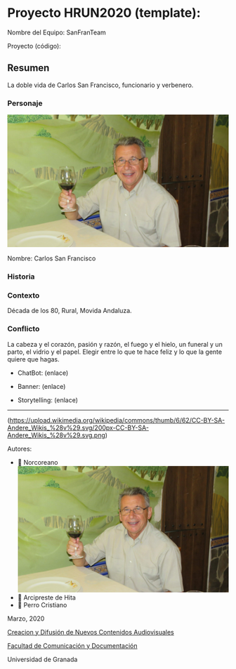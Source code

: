 

# Proyecto HRUN2020 (template): 

Nombre del Equipo: SanFranTeam

Proyecto (código): 


## Resumen
La doble vida de Carlos San Francisco, funcionario y verbenero.

### Personaje

![](https://github.com/josblaz/storytelling_20/blob/master/foto%20leo.jpg)

Nombre: Carlos San Francisco


### Historia


### Contexto
Década de los 80, Rural, Movida Andaluza.

### Conflicto 
La cabeza y el corazón, pasión y razón, el fuego y el hielo, un funeral y un parto, el vidrio y el papel. 
Elegir entre lo que te hace feliz y lo que la gente quiere que hagas.

- ChatBot: (enlace) 

- Banner:  (enlace) 

- Storytelling: (enlace) 

------
(https://upload.wikimedia.org/wikipedia/commons/thumb/6/62/CC-BY-SA-Andere_Wikis_%28v%29.svg/200px-CC-BY-SA-Andere_Wikis_%28v%29.svg.png)


Autores:  
<!---
Incluir lista de personas del grupo 
Se puede añadir enlace a página personal de github o lo que se quiera...(optativo)
-->

- :man: Norcoreano
![](https://github.com/josblaz/storytelling_20/blob/master/foto%20leo.jpg)
- :man: Arcipreste de Hita
- :man: Perro Cristiano 

<!---
Lista completa de emojis de markDown - https://gist.github.com/rxaviers/7360908) 
-->



Marzo, 2020

[Creacion y Difusión de Nuevos Contenidos Audiovisuales](http://utopolis.ugr.es/medialab)

[Facultad de Comunicación y Documentación](http://fcd.ugr.es)

Universidad de Granada

